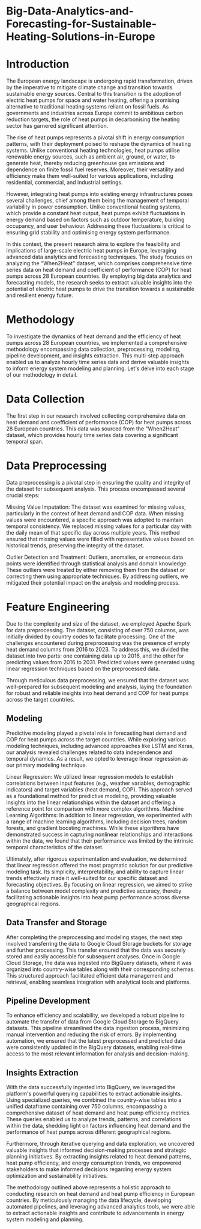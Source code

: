 # Big-Data-Analytics-and-Forecasting-for-Sustainable-Heating-Solutions-in-Europe
# Introduction
The European energy landscape is undergoing rapid transformation, driven by the imperative to mitigate climate change and transition towards sustainable energy sources. Central to this transition is the adoption of electric heat pumps for space and water heating, offering a promising alternative to traditional heating systems reliant on fossil fuels. As governments and industries across Europe commit to ambitious carbon reduction targets, the role of heat pumps in decarbonising the heating sector has garnered significant attention.

The rise of heat pumps represents a pivotal shift in energy consumption patterns, with their deployment poised to reshape the dynamics of heating systems. Unlike conventional heating technologies, heat pumps utilise renewable energy sources, such as ambient air, ground, or water, to generate heat, thereby reducing greenhouse gas emissions and dependence on finite fossil fuel reserves. Moreover, their versatility and efficiency make them well-suited for various applications, including residential, commercial, and industrial settings.

However, integrating heat pumps into existing energy infrastructures poses several challenges, chief among them being the management of temporal variability in power consumption. Unlike conventional heating systems, which provide a constant heat output, heat pumps exhibit fluctuations in energy demand based on factors such as outdoor temperature, building occupancy, and user behaviour. Addressing these fluctuations is critical to ensuring grid stability and optimising energy system performance.

In this context, the present research aims to explore the feasibility and implications of large-scale electric heat pumps in Europe, leveraging advanced data analytics and forecasting techniques. The study focuses on analyzing the "When2Heat" dataset, which comprises comprehensive time series data on heat demand and coefficient of performance (COP) for heat pumps across 28 European countries. By employing big data analytics and forecasting models, the research seeks to extract valuable insights into the potential of electric heat pumps to drive the transition towards a sustainable and resilient energy future.



# Methodology
To investigate the dynamics of heat demand and the efficiency of heat pumps across 28 European countries, we implemented a comprehensive methodology encompassing data collection, preprocessing, modeling, pipeline development, and insights extraction. This multi-step approach enabled us to analyze hourly time series data and derive valuable insights to inform energy system modeling and planning. Let's delve into each stage of our methodology in detail.

# Data Collection
The first step in our research involved collecting comprehensive data on heat demand and coefficient of performance (COP) for heat pumps across 28 European countries. This data was sourced from the "When2Heat" dataset, which provides hourly time series data covering a significant temporal span.

# Data Preprocessing
Data preprocessing is a pivotal step in ensuring the quality and integrity of the dataset for subsequent analysis. This process encompassed several crucial steps:

Missing Value Imputation: The dataset was examined for missing values, particularly in the context of heat demand and COP data. When missing values were encountered, a specific approach was adopted to maintain temporal consistency. We replaced missing values for a particular day with the daily mean of that specific day across multiple years. This method ensured that missing values were filled with representative values based on historical trends, preserving the integrity of the dataset.

Outlier Detection and Treatment: Outliers, anomalies, or erroneous data points were identified through statistical analysis and domain knowledge. These outliers were treated by either removing them from the dataset or correcting them using appropriate techniques. By addressing outliers, we mitigated their potential impact on the analysis and modeling process.

# Feature Engineering
Due to the complexity and size of the dataset, we employed Apache Spark for data preprocessing. The dataset, consisting of over 750 columns, was initially divided by country codes to facilitate processing. One of the challenges encountered during preprocessing was the presence of empty heat demand columns from 2016 to 2023. To address this, we divided the dataset into two parts: one containing data up to 2016, and the other for predicting values from 2016 to 2031. Predicted values were generated using linear regression techniques based on the preprocessed data.

Through meticulous data preprocessing, we ensured that the dataset was well-prepared for subsequent modeling and analysis, laying the foundation for robust and reliable insights into heat demand and COP for heat pumps across the target countries.

## Modeling
Predictive modeling played a pivotal role in forecasting heat demand and COP for heat pumps across the target countries. While exploring various modeling techniques, including advanced approaches like LSTM and Keras, our analysis revealed challenges related to data independence and temporal dynamics. As a result, we opted to leverage linear regression as our primary modeling technique.

Linear Regression: We utilized linear regression models to establish correlations between input features (e.g., weather variables, demographic indicators) and target variables (heat demand, COP). This approach served as a foundational method for predictive modeling, providing valuable insights into the linear relationships within the dataset and offering a reference point for comparison with more complex algorithms.
Machine Learning Algorithms: In addition to linear regression, we experimented with a range of machine learning algorithms, including decision trees, random forests, and gradient boosting machines. While these algorithms have demonstrated success in capturing nonlinear relationships and interactions within the data, we found that their performance was limited by the intrinsic temporal characteristics of the dataset.

Ultimately, after rigorous experimentation and evaluation, we determined that linear regression offered the most pragmatic solution for our predictive modeling task. Its simplicity, interpretability, and ability to capture linear trends effectively made it well-suited for our specific dataset and forecasting objectives. By focusing on linear regression, we aimed to strike a balance between model complexity and predictive accuracy, thereby facilitating actionable insights into heat pump performance across diverse geographical regions.

## Data Transfer and Storage
After completing the preprocessing and modeling stages, the next step involved transferring the data to Google Cloud Storage buckets for storage and further processing. This transfer ensured that the data was securely stored and easily accessible for subsequent analyses. Once in Google Cloud Storage, the data was ingested into BigQuery datasets, where it was organized into country-wise tables along with their corresponding schemas. This structured approach facilitated efficient data management and retrieval, enabling seamless integration with analytical tools and platforms.

## Pipeline Development
To enhance efficiency and scalability, we developed a robust pipeline to automate the transfer of data from Google Cloud Storage to BigQuery datasets. This pipeline streamlined the data ingestion process, minimizing manual intervention and reducing the risk of errors. By implementing automation, we ensured that the latest preprocessed and predicted data were consistently updated in the BigQuery datasets, enabling real-time access to the most relevant information for analysis and decision-making.

## Insights Extraction
With the data successfully ingested into BigQuery, we leveraged the platform's powerful querying capabilities to extract actionable insights. Using specialized queries, we combined the country-wise tables into a unified dataframe containing over 750 columns, encompassing a comprehensive dataset of heat demand and heat pump efficiency metrics. These queries enabled us to analyze trends, patterns, and correlations within the data, shedding light on factors influencing heat demand and the performance of heat pumps across different geographical regions.

Furthermore, through iterative querying and data exploration, we uncovered valuable insights that informed decision-making processes and strategic planning initiatives. By extracting insights related to heat demand patterns, heat pump efficiency, and energy consumption trends, we empowered stakeholders to make informed decisions regarding energy system optimization and sustainability initiatives.

The methodology outlined above represents a holistic approach to conducting research on heat demand and heat pump efficiency in European countries. By meticulously managing the data lifecycle, developing automated pipelines, and leveraging advanced analytics tools, we were able to extract actionable insights and contribute to advancements in energy system modeling and planning.

